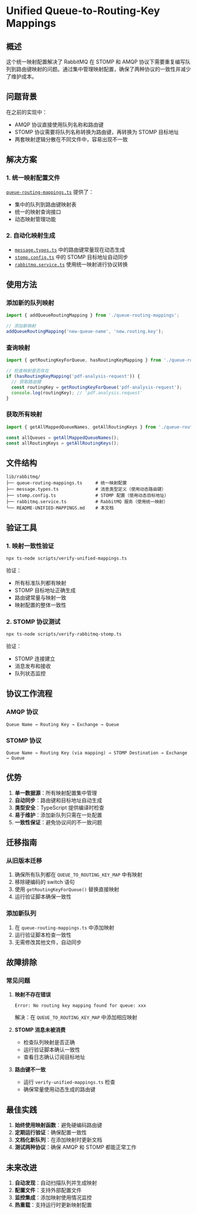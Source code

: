 # Unified Queue-to-Routing-Key Mappings

## 概述

这个统一映射配置解决了 RabbitMQ 在 STOMP 和 AMQP 协议下需要重复编写队列到路由键映射的问题。通过集中管理映射配置，确保了两种协议的一致性并减少了维护成本。

## 问题背景

在之前的实现中：
- AMQP 协议直接使用队列名称和路由键
- STOMP 协议需要将队列名称转换为路由键，再转换为 STOMP 目标地址
- 两套映射逻辑分散在不同文件中，容易出现不一致

## 解决方案

### 1. 统一映射配置文件

[`queue-routing-mappings.ts`](./queue-routing-mappings.ts) 提供了：
- 集中的队列到路由键映射表
- 统一的映射查询接口
- 动态映射管理功能

### 2. 自动化映射生成

- [`message.types.ts`](./message.types.ts) 中的路由键常量现在动态生成
- [`stomp.config.ts`](./stomp.config.ts) 中的 STOMP 目标地址自动同步
- [`rabbitmq.service.ts`](./rabbitmq.service.ts) 使用统一映射进行协议转换

## 使用方法

### 添加新的队列映射

```typescript
import { addQueueRoutingMapping } from './queue-routing-mappings';

// 添加新映射
addQueueRoutingMapping('new-queue-name', 'new.routing.key');
```

### 查询映射

```typescript
import { getRoutingKeyForQueue, hasRoutingKeyMapping } from './queue-routing-mappings';

// 检查映射是否存在
if (hasRoutingKeyMapping('pdf-analysis-request')) {
  // 获取路由键
  const routingKey = getRoutingKeyForQueue('pdf-analysis-request');
  console.log(routingKey); // 'pdf.analysis.request'
}
```

### 获取所有映射

```typescript
import { getAllMappedQueueNames, getAllRoutingKeys } from './queue-routing-mappings';

const allQueues = getAllMappedQueueNames();
const allRoutingKeys = getAllRoutingKeys();
```

## 文件结构

```
lib/rabbitmq/
├── queue-routing-mappings.ts     # 统一映射配置
├── message.types.ts              # 消息类型定义（使用动态路由键）
├── stomp.config.ts               # STOMP 配置（使用动态目标地址）
├── rabbitmq.service.ts           # RabbitMQ 服务（使用统一映射）
└── README-UNIFIED-MAPPINGS.md    # 本文档
```

## 验证工具

### 1. 映射一致性验证

```bash
npx ts-node scripts/verify-unified-mappings.ts
```

验证：
- 所有标准队列都有映射
- STOMP 目标地址正确生成
- 路由键常量与映射一致
- 映射配置的整体一致性

### 2. STOMP 协议测试

```bash
npx ts-node scripts/verify-rabbitmq-stomp.ts
```

验证：
- STOMP 连接建立
- 消息发布和接收
- 队列状态监控

## 协议工作流程

### AMQP 协议
```
Queue Name → Routing Key → Exchange → Queue
```

### STOMP 协议
```
Queue Name → Routing Key (via mapping) → STOMP Destination → Exchange → Queue
```

## 优势

1. **单一数据源**：所有映射配置集中管理
2. **自动同步**：路由键和目标地址自动生成
3. **类型安全**：TypeScript 提供编译时检查
4. **易于维护**：添加新队列只需在一处配置
5. **一致性保证**：避免协议间的不一致问题

## 迁移指南

### 从旧版本迁移

1. 确保所有队列都在 `QUEUE_TO_ROUTING_KEY_MAP` 中有映射
2. 移除硬编码的 switch 语句
3. 使用 `getRoutingKeyForQueue()` 替换直接映射
4. 运行验证脚本确保一致性

### 添加新队列

1. 在 `queue-routing-mappings.ts` 中添加映射
2. 运行验证脚本检查一致性
3. 无需修改其他文件，自动同步

## 故障排除

### 常见问题

1. **映射不存在错误**
   ```
   Error: No routing key mapping found for queue: xxx
   ```
   解决：在 `QUEUE_TO_ROUTING_KEY_MAP` 中添加相应映射

2. **STOMP 消息未被消费**
   - 检查队列映射是否正确
   - 运行验证脚本确认一致性
   - 查看日志确认订阅目标地址

3. **路由键不一致**
   - 运行 `verify-unified-mappings.ts` 检查
   - 确保常量使用动态生成的路由键

## 最佳实践

1. **始终使用映射函数**：避免硬编码路由键
2. **定期运行验证**：确保配置一致性
3. **文档化新队列**：在添加映射时更新文档
4. **测试两种协议**：确保 AMQP 和 STOMP 都能正常工作

## 未来改进

1. **自动发现**：自动扫描队列并生成映射
2. **配置文件**：支持外部配置文件
3. **监控集成**：添加映射使用情况监控
4. **热重载**：支持运行时更新映射配置